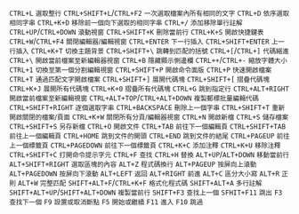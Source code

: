 `CTRL+L` <small>選取整行</small>
`CTRL+SHIFT+L`/`CTRL+F2` <small>一次選取檔案內所有相同的文字</small>
`CTRL+D` <small>依序選取相同字串</small>
`CTRL+K+D` <small>移除前一個向下選取的相同字串</small>
`CTRL+/` <small>添加移除單行註解</small>
`CTRL+UP`/`CTRL+DOWN` <small>滾動視窗</small>
`CTRL+SHIFT+K` <small>刪除當前行</small>
`CTRL+K+S` <small>開啟快捷鍵表</small>
`CTRL+W`/`CTRL+F4` <small>關閉編輯器/編輯視窗</small>
`CTRL+ENTER` <small>下一行插入</small>
`CTRL+SHIFT+ENTER` <small>上一行插入</small>
`CTRL+K+T` <small>切換主題背景</small>
`CTRL+SHIFT+\` <small>跳轉到匹配的括號</small>
`CTRL+[`/`CTRL+]` <small>代碼縮進</small>
`CTRL+\` <small>開啟當前檔案至新編輯器視窗</small>
`CTRL+B` <small>隱藏顯示側邊欄</small>
`CTRL++`/`CTRL+-` <small>縮放字體大小</small>
`CTRL+1` <small>切換至第一個分割編輯視窗</small>
`CTRL+SHIFT+P` <small>開啟命令面版</small>
`CTRL+P` <small>快速開啟檔案</small>
`CTRL+T` <small>通過匹配文字開啟檔案</small>
`CTRL+SHIFT+]` <small>展開代碼塊</small>
`CTRL+SHIFT+[` <small>摺疊代碼塊</small>
`CTRL+K+J` <small>展開所有代碼塊</small>
`CTRL+K+0` <small>摺疊所有代碼塊</small>
`CTRL+G` <small>跳到指定行</small>
`CTRL+ALT+RIGHT` <small>開啟當前檔案至新編輯視窗</small>
`CTRL+ALT+TOP`/`CTRL+ALT+DOWN` <small>複製郵標批量編輯代碼</small>
`CTRL+SHIFT+RIGHT` <small>逐個選取字串</small>
`CTRL+BACKSPACE` <small>刪除上一個字串</small>
`CTRL+SHIFT+T` <small>重新開啟關閉的檔案/頁面</small>
`CTRL+K+W` <small>關閉所有分頁/編輯器視窗</small>
`CTRL+N` <small>開啟新檔</small>
`CTRL+S` <small>儲存檔案</small>
`CTRL+SHIFT+S` <small>另存新檔</small>
`CTRL+O` <small>開啟文件</small>
`CTRL+TAB` <small>前往下一個編輯頁</small>
`CTRL+SHIFT+TAB` <small>前往上一個編輯頁</small>
`CTRL+HOME` <small>跳到文件的開頭</small>
`CTRL+END` <small>跳到文件的結尾</small>
`CTRL+PAGEUP` <small>前往上一個標籤頁</small>
`CTRL+PAGEDOWN` <small>前往下一個標籤頁</small>
`CTRL+K+C` <small>添加注釋</small>
`CTRL+K+U` <small>移除注釋</small>
`CTRL+SHIFT+C` <small>打開命令提示字元</small>
`CTRL+F` <small>查找</small>
`CTRL+H` <small>替換</small>
`ALT+UP`/`ALT+DOWN` <small>移動當前行</small>
`ALT+SHIFT+RIGHT` <small>選取區塊的內容</small>
`ALT+Z` <small>程式碼換行</small>
`ALT+PAGEUP` <small>按屏向上滾動</small>
`ALT+PAGEDOWN` <small>按屏向下滾動</small>
`ALT+LEFT` <small>返回</small>
`ALT+RIGHT` <small>前進</small>
`ALT+C` <small>區分大小寫</small>
`ALT+R` <small>正則</small>
`ALT+W` <small>完整匹配</small>
`SHIFT+ALT+F`/`CTRL+K+F` <small>格式化程式碼</small>
`SHIFT+ALT+A` <small>多行註解</small>
`SHIFT+ALT+UP`/`SHIFT+ALT+DOWN` <small>複製當前行</small>
`SHIFT+F3` <small>查找上一個</small>
`SFHIT+F11` <small>跳出</small>
`F3` <small>查找下一個</small>
`F9` <small>設置或取消斷點</small>
`F5` <small>開始或繼續</small>
`F11` <small>進入</small>
`F10` <small>跳過</small>
